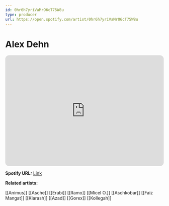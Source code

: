 ```yaml
---
id: 0hr6h7yriVaMrO6cT75W8u
type: producer
url: https://open.spotify.com/artist/0hr6h7yriVaMrO6cT75W8u
---
```

# Alex Dehn

<iframe style="border-radius:12px" src="https://open.spotify.com/embed/artist/0hr6h7yriVaMrO6cT75W8u" width="100%" height="352" frameBorder="0" allowfullscreen="" allow="autoplay; clipboard-write; encrypted-media; fullscreen; picture-in-picture" loading="lazy"></iframe>

**Spotify URL:** [Link](https://open.spotify.com/artist/0hr6h7yriVaMrO6cT75W8u)

**Related artists:**

[[Animus]]
[[Asche]]
[[Erabi]]
[[Ramo]]
[[Micel O.]]
[[Aschkobar]]
[[Faiz Mangat]]
[[Kiarash]]
[[Azad]]
[[Gorex]]
[[Kollegah]]
